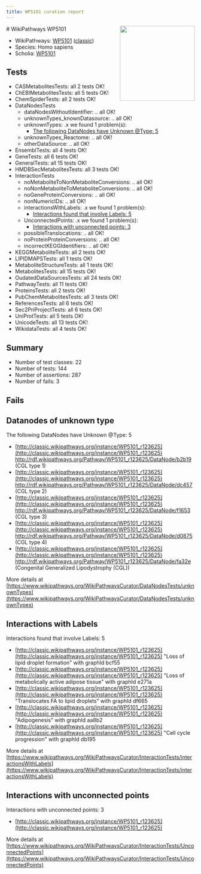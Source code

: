 ```yaml
---
title: WP5101 curation report
---
```


<img style="float: right; width: 200px" src="https://upload.wikimedia.org/wikipedia/commons/thumb/8/83/Wplogo_with_text_500.png/640px-Wplogo_with_text_500.png" />
# WikiPathways WP5101

* WikiPathways: [WP5101](https://wikipathways.org/pathways/WP5101) ([classic](https://classic.wikipathways.org/instance/WP5101))
* Species: Homo sapiens
* Scholia: [WP5101](https://scholia.toolforge.org/wikipathways/WP5101)
## Tests
* CASMetabolitesTests: all 2 tests OK!
* ChEBIMetabolitesTests: all 5 tests OK!
* ChemSpiderTests: all 2 tests OK!
* DataNodesTests
    * dataNodesWithoutIdentifier: .. all OK!
    * unknownTypes_knownDatasource: .. all OK!
    * unknownTypes: .x we found 1 problem(s):
        * [The following DataNodes have Unknown @Type: 5](#839973e3)
    * unknownTypes_Reactome: .. all OK!
    * otherDataSource: .. all OK!
* EnsemblTests: all 4 tests OK!
* GeneTests: all 6 tests OK!
* GeneralTests: all 15 tests OK!
* HMDBSecMetabolitesTests: all 3 tests OK!
* InteractionTests
    * noMetaboliteToNonMetaboliteConversions: .. all OK!
    * noNonMetaboliteToMetaboliteConversions: .. all OK!
    * noGeneProteinConversions: .. all OK!
    * nonNumericIDs: .. all OK!
    * interactionsWithLabels: .x we found 1 problem(s):
        * [Interactions found that involve Labels: 5](#630d267c)
    * UnconnectedPoints: .x we found 1 problem(s):
        * [Interactions with unconnected points: 3](#35a61adb)
    * possibleTranslocations: .. all OK!
    * noProteinProteinConversions: .. all OK!
    * incorrectKEGGIdentifiers: .. all OK!
* KEGGMetaboliteTests: all 2 tests OK!
* LIPIDMAPSTests: all 1 tests OK!
* MetaboliteStructureTests: all 1 tests OK!
* MetabolitesTests: all 15 tests OK!
* OudatedDataSourcesTests: all 24 tests OK!
* PathwayTests: all 11 tests OK!
* ProteinsTests: all 2 tests OK!
* PubChemMetabolitesTests: all 3 tests OK!
* ReferencesTests: all 6 tests OK!
* Sec2PriProjectTests: all 6 tests OK!
* UniProtTests: all 5 tests OK!
* UnicodeTests: all 13 tests OK!
* WikidataTests: all 4 tests OK!


## Summary

* Number of test classes: 22
* Number of tests: 144
* Number of assertions: 287
* Number of fails: 3

## Fails

<a name="839973e3" />

## Datanodes of unknown type

The following DataNodes have Unknown @Type: 5

* [http://classic.wikipathways.org/instance/WP5101_r123625](http://classic.wikipathways.org/instance/WP5101_r123625) http://rdf.wikipathways.org/Pathway/WP5101_r123625/DataNode/b2b19 (CGL type 1)
* [http://classic.wikipathways.org/instance/WP5101_r123625](http://classic.wikipathways.org/instance/WP5101_r123625) http://rdf.wikipathways.org/Pathway/WP5101_r123625/DataNode/dc457 (CGL type 2)
* [http://classic.wikipathways.org/instance/WP5101_r123625](http://classic.wikipathways.org/instance/WP5101_r123625) http://rdf.wikipathways.org/Pathway/WP5101_r123625/DataNode/f1653 (CGL type 3)
* [http://classic.wikipathways.org/instance/WP5101_r123625](http://classic.wikipathways.org/instance/WP5101_r123625) http://rdf.wikipathways.org/Pathway/WP5101_r123625/DataNode/d0875 (CGL type 4)
* [http://classic.wikipathways.org/instance/WP5101_r123625](http://classic.wikipathways.org/instance/WP5101_r123625) http://rdf.wikipathways.org/Pathway/WP5101_r123625/DataNode/fa32e (Congenital Generalized Lipodystrophy
(CGL))


More details at [https://www.wikipathways.org/WikiPathwaysCurator/DataNodesTests/unknownTypes](https://www.wikipathways.org/WikiPathwaysCurator/DataNodesTests/unknownTypes)

<a name="630d267c" />

## Interactions with Labels

Interactions found that involve Labels: 5

* [http://classic.wikipathways.org/instance/WP5101_r123625](http://classic.wikipathways.org/instance/WP5101_r123625) "Loss of lipid 
droplet formation" with graphId bcf55
* [http://classic.wikipathways.org/instance/WP5101_r123625](http://classic.wikipathways.org/instance/WP5101_r123625) "Loss of metabolically 
active adipose tissue" with graphId e271a
* [http://classic.wikipathways.org/instance/WP5101_r123625](http://classic.wikipathways.org/instance/WP5101_r123625) "Translocates FA to 
lipid droplets" with graphId df665
* [http://classic.wikipathways.org/instance/WP5101_r123625](http://classic.wikipathways.org/instance/WP5101_r123625) "Adipogenesis" with graphId aa8b2
* [http://classic.wikipathways.org/instance/WP5101_r123625](http://classic.wikipathways.org/instance/WP5101_r123625) "Cell cycle 
progression" with graphId db195


More details at [https://www.wikipathways.org/WikiPathwaysCurator/InteractionTests/interactionsWithLabels](https://www.wikipathways.org/WikiPathwaysCurator/InteractionTests/interactionsWithLabels)

<a name="35a61adb" />

## Interactions with unconnected points

Interactions with unconnected points: 3

* [http://classic.wikipathways.org/instance/WP5101_r123625](http://classic.wikipathways.org/instance/WP5101_r123625)


More details at [https://www.wikipathways.org/WikiPathwaysCurator/InteractionTests/UnconnectedPoints](https://www.wikipathways.org/WikiPathwaysCurator/InteractionTests/UnconnectedPoints)


